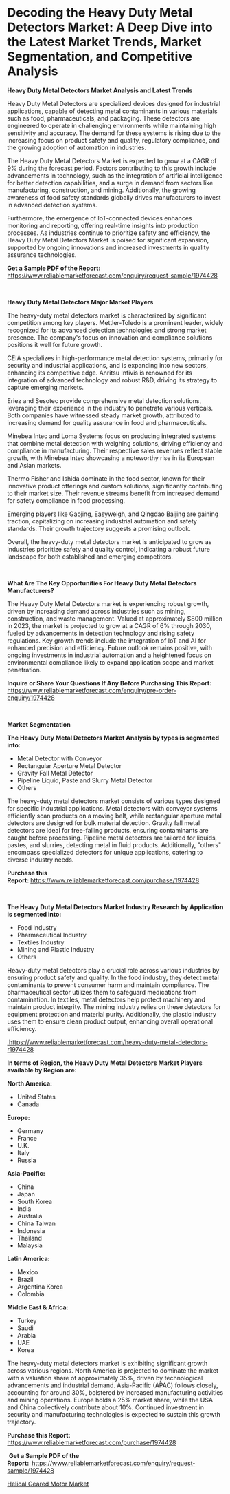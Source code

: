 <p><h1>Decoding the Heavy Duty Metal Detectors Market: A Deep Dive into the Latest Market Trends, Market Segmentation, and Competitive Analysis</h1></p><p><strong>Heavy Duty Metal Detectors Market Analysis and Latest Trends</strong></p>
<p><p>Heavy Duty Metal Detectors are specialized devices designed for industrial applications, capable of detecting metal contaminants in various materials such as food, pharmaceuticals, and packaging. These detectors are engineered to operate in challenging environments while maintaining high sensitivity and accuracy. The demand for these systems is rising due to the increasing focus on product safety and quality, regulatory compliance, and the growing adoption of automation in industries.</p><p>The Heavy Duty Metal Detectors Market is expected to grow at a CAGR of 9% during the forecast period. Factors contributing to this growth include advancements in technology, such as the integration of artificial intelligence for better detection capabilities, and a surge in demand from sectors like manufacturing, construction, and mining. Additionally, the growing awareness of food safety standards globally drives manufacturers to invest in advanced detection systems.</p><p>Furthermore, the emergence of IoT-connected devices enhances monitoring and reporting, offering real-time insights into production processes. As industries continue to prioritize safety and efficiency, the Heavy Duty Metal Detectors Market is poised for significant expansion, supported by ongoing innovations and increased investments in quality assurance technologies.</p></p>
<p><strong>Get a Sample PDF of the Report:&nbsp;</strong> <a href="https://www.reliablemarketforecast.com/enquiry/request-sample/1974428?utm_campaign=2470&utm_medium=2&utm_source=Github&utm_content=ia&utm_term=20022025&utm_id=heavy-duty-metal-detectors">https://www.reliablemarketforecast.com/enquiry/request-sample/1974428</a></p>
<p>&nbsp;</p>
<p><strong>Heavy Duty Metal Detectors Major Market Players</strong></p>
<p><p>The heavy-duty metal detectors market is characterized by significant competition among key players. Mettler-Toledo is a prominent leader, widely recognized for its advanced detection technologies and strong market presence. The company's focus on innovation and compliance solutions positions it well for future growth. </p><p>CEIA specializes in high-performance metal detection systems, primarily for security and industrial applications, and is expanding into new sectors, enhancing its competitive edge. Anritsu Infivis is renowned for its integration of advanced technology and robust R&D, driving its strategy to capture emerging markets.</p><p>Eriez and Sesotec provide comprehensive metal detection solutions, leveraging their experience in the industry to penetrate various verticals. Both companies have witnessed steady market growth, attributed to increasing demand for quality assurance in food and pharmaceuticals. </p><p>Minebea Intec and Loma Systems focus on producing integrated systems that combine metal detection with weighing solutions, driving efficiency and compliance in manufacturing. Their respective sales revenues reflect stable growth, with Minebea Intec showcasing a noteworthy rise in its European and Asian markets.</p><p>Thermo Fisher and Ishida dominate in the food sector, known for their innovative product offerings and custom solutions, significantly contributing to their market size. Their revenue streams benefit from increased demand for safety compliance in food processing.</p><p>Emerging players like Gaojing, Easyweigh, and Qingdao Baijing are gaining traction, capitalizing on increasing industrial automation and safety standards. Their growth trajectory suggests a promising outlook.</p><p>Overall, the heavy-duty metal detectors market is anticipated to grow as industries prioritize safety and quality control, indicating a robust future landscape for both established and emerging competitors.</p></p>
<p>&nbsp;</p>
<p><strong>What Are The Key Opportunities For Heavy Duty Metal Detectors Manufacturers?</strong></p>
<p><p>The Heavy Duty Metal Detectors market is experiencing robust growth, driven by increasing demand across industries such as mining, construction, and waste management. Valued at approximately $800 million in 2023, the market is projected to grow at a CAGR of 6% through 2030, fueled by advancements in detection technology and rising safety regulations. Key growth trends include the integration of IoT and AI for enhanced precision and efficiency. Future outlook remains positive, with ongoing investments in industrial automation and a heightened focus on environmental compliance likely to expand application scope and market penetration.</p></p>
<p><strong>Inquire or Share Your Questions If Any Before Purchasing This Report:</strong> <a href="https://www.reliablemarketforecast.com/enquiry/pre-order-enquiry/1974428?utm_campaign=2470&utm_medium=2&utm_source=Github&utm_content=ia&utm_term=20022025&utm_id=heavy-duty-metal-detectors">https://www.reliablemarketforecast.com/enquiry/pre-order-enquiry/1974428</a></p>
<p>&nbsp;</p>
<p><strong>Market Segmentation</strong></p>
<p><strong>The Heavy Duty Metal Detectors Market Analysis by types is segmented into:</strong></p>
<p><ul><li>Metal Detector with Conveyor</li><li>Rectangular Aperture Metal Detector</li><li>Gravity Fall Metal Detector</li><li>Pipeline Liquid, Paste and Slurry Metal Detector</li><li>Others</li></ul></p>
<p><p>The heavy-duty metal detectors market consists of various types designed for specific industrial applications. Metal detectors with conveyor systems efficiently scan products on a moving belt, while rectangular aperture metal detectors are designed for bulk material detection. Gravity fall metal detectors are ideal for free-falling products, ensuring contaminants are caught before processing. Pipeline metal detectors are tailored for liquids, pastes, and slurries, detecting metal in fluid products. Additionally, "others" encompass specialized detectors for unique applications, catering to diverse industry needs.</p></p>
<p><strong>Purchase this Report:&nbsp;</strong><a href="https://www.reliablemarketforecast.com/purchase/1974428?utm_campaign=2470&utm_medium=2&utm_source=Github&utm_content=ia&utm_term=20022025&utm_id=heavy-duty-metal-detectors">https://www.reliablemarketforecast.com/purchase/1974428</a></p>
<p>&nbsp;</p>
<p><strong>The Heavy Duty Metal Detectors Market Industry Research by Application is segmented into:</strong></p>
<p><ul><li>Food Industry</li><li>Pharmaceutical Industry</li><li>Textiles Industry</li><li>Mining and Plastic Industry</li><li>Others</li></ul></p>
<p><p>Heavy-duty metal detectors play a crucial role across various industries by ensuring product safety and quality. In the food industry, they detect metal contaminants to prevent consumer harm and maintain compliance. The pharmaceutical sector utilizes them to safeguard medications from contamination. In textiles, metal detectors help protect machinery and maintain product integrity. The mining industry relies on these detectors for equipment protection and material purity. Additionally, the plastic industry uses them to ensure clean product output, enhancing overall operational efficiency.</p></p>
<p><a href="https://www.reliablemarketforecast.com/heavy-duty-metal-detectors-r1974428?utm_campaign=2470&utm_medium=2&utm_source=Github&utm_content=ia&utm_term=20022025&utm_id=heavy-duty-metal-detectors">&nbsp;https://www.reliablemarketforecast.com/heavy-duty-metal-detectors-r1974428</a></p>
<p><strong>In terms of Region, the Heavy Duty Metal Detectors Market Players available by Region are:</strong></p>
<p>
    <p> <strong> North America: </strong>
        <ul>
            <li>United States</li>
            <li>Canada</li>
        </ul>
        </p> 
    <p> <strong> Europe: </strong>
        <ul>
            <li>Germany</li>
            <li>France</li>
            <li>U.K.</li>
            <li>Italy</li>
            <li>Russia</li>
        </ul>
        </p> 
    <p> <strong> Asia-Pacific: </strong>
        <ul>
            <li>China</li>
            <li>Japan</li>
            <li>South Korea</li>
            <li>India</li>
            <li>Australia</li>
            <li>China Taiwan</li>
            <li>Indonesia</li>
            <li>Thailand</li>
            <li>Malaysia</li>
        </ul>
        </p> 
    <p> <strong> Latin America: </strong>
        <ul>
            <li>Mexico</li>
            <li>Brazil</li>
            <li>Argentina Korea</li>
            <li>Colombia</li>
        </ul>
        </p> 
    <p> <strong> Middle East & Africa: </strong>
        <ul>
            <li>Turkey</li>
            <li>Saudi</li>
            <li>Arabia</li>
            <li>UAE</li>
            <li>Korea</li>
        </ul>
    </p>
    </p>
<p><p>The heavy-duty metal detectors market is exhibiting significant growth across various regions. North America is projected to dominate the market with a valuation share of approximately 35%, driven by technological advancements and industrial demand. Asia-Pacific (APAC) follows closely, accounting for around 30%, bolstered by increased manufacturing activities and mining operations. Europe holds a 25% market share, while the USA and China collectively contribute about 10%. Continued investment in security and manufacturing technologies is expected to sustain this growth trajectory.</p></p>
<p><strong>Purchase this Report: </strong><a href="https://www.reliablemarketforecast.com/purchase/1974428?utm_campaign=2470&utm_medium=2&utm_source=Github&utm_content=ia&utm_term=20022025&utm_id=heavy-duty-metal-detectors">https://www.reliablemarketforecast.com/purchase/1974428</a></p>
<p>&nbsp;<strong>Get a Sample PDF of the Report:&nbsp;&nbsp;</strong><a href="https://www.reliablemarketforecast.com/enquiry/request-sample/1974428?utm_campaign=2470&utm_medium=2&utm_source=Github&utm_content=ia&utm_term=20022025&utm_id=heavy-duty-metal-detectors">https://www.reliablemarketforecast.com/enquiry/request-sample/1974428</a></p>
<p><strong></strong></p>
<p><p><a href="https://github.com/lisaeichler20775/Market-Research-Report-List-1/blob/main/helical-geared-motor-market.md?utm_campaign=2470&utm_medium=2&utm_source=Github&utm_content=ia&utm_term=20022025&utm_id=heavy-duty-metal-detectors">Helical Geared Motor Market</a></p></p>